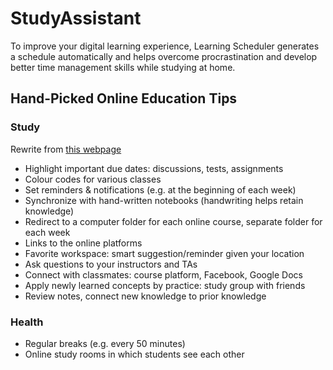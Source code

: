 # StudyAssistant

To improve your digital learning experience, Learning Scheduler generates a schedule automatically and helps overcome procrastination and develop better time management skills while studying at home.

## Hand-Picked Online Education Tips

### Study

Rewrite from [this webpage](https://www.chegg.com/study-101/how-to-improve-your-online-learning-experience/)

* Highlight important due dates: discussions, tests, assignments
* Colour codes for various classes
* Set reminders & notifications (e.g. at the beginning of each week)
* Synchronize with hand-written notebooks (handwriting helps retain knowledge)
* Redirect to a computer folder for each online course, separate folder for each week
* Links to the online platforms
* Favorite workspace: smart suggestion/reminder given your location
* Ask questions to your instructors and TAs
* Connect with classmates: course platform, Facebook, Google Docs
* Apply newly learned concepts by practice: study group with friends
* Review notes, connect new knowledge to prior knowledge

### Health

* Regular breaks (e.g. every 50 minutes)
* Online study rooms in which students see each other

